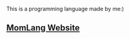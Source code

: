 <!DOCTYPE html>
<html lang="en">
<head>
    <meta charset="UTF-8">
    <meta name="viewport" content="width=device-width, initial-scale=1.0">
</head>
<body>
    <p>This is a programming language made by me:)</p>
    <a href="https://www.momlang.vercel.app" target="_blanket" title="Click me !"><h2>MomLang Website</h2></a>
</body>
</html>

